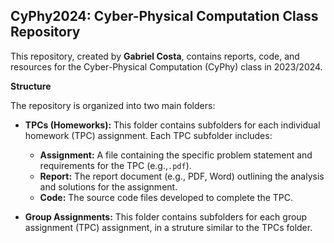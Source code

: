 ## CyPhy2024: Cyber-Physical Computation Class Repository

This repository, created by **Gabriel Costa**, contains reports, code, and resources for the Cyber-Physical Computation (CyPhy) class in 2023/2024.

**Structure**

The repository is organized into two main folders:

* **TPCs (Homeworks):** This folder contains subfolders for each individual homework (TPC) assignment. Each TPC subfolder includes:
    * **Assignment:** A file containing the specific problem statement and requirements for the TPC (e.g.,`.pdf`).
    * **Report:** The report document (e.g., PDF, Word) outlining the analysis and solutions for the assignment.
    * **Code:** The source code files developed to complete the TPC.

* **Group Assignments:** This folder contains subfolders for each group assignment (TPC) assignment, in a struture similar to the TPCs folder. 

